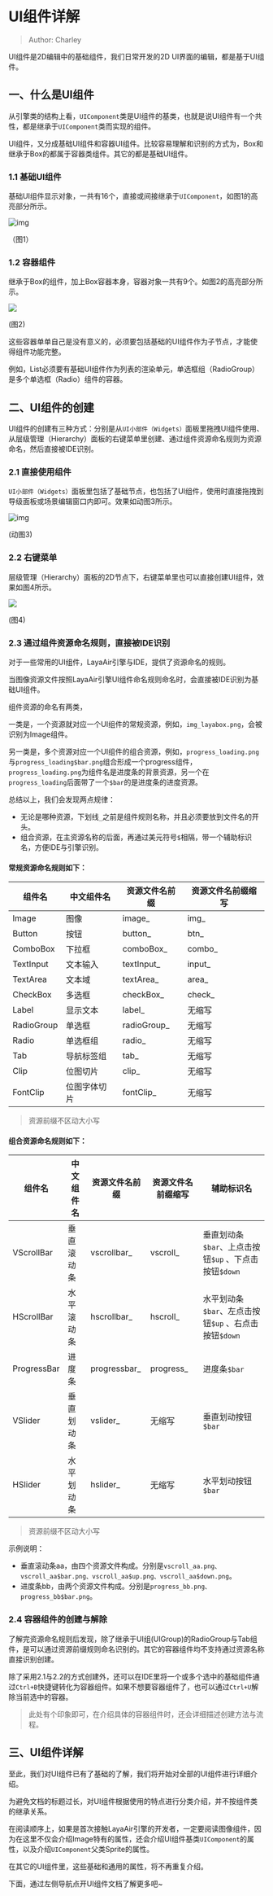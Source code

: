 # UI组件详解

> Author: Charley  

UI组件是2D编辑中的基础组件，我们日常开发的2D UI界面的编辑，都是基于UI组件。

## 一、什么是UI组件

从引擎类的结构上看，`UIComponent`类是UI组件的基类，也就是说UI组件有一个共性，都是继承于`UIComponent`类而实现的组件。

UI组件，又分成基础UI组件和容器UI组件。比较容易理解和识别的方式为，Box和继承于Box的都属于容器类组件。其它的都是基础UI组件。

### 1.1  基础UI组件

基础UI组件显示对象，一共有16个，直接或间接继承于`UIComponent`，如图1的高亮部分所示。

![img](img/1.png)  

（图1）

### 1.2 容器组件

继承于Box的组件，加上Box容器本身，容器对象一共有9个。如图2的高亮部分所示。

![](img/2.png) 

(图2)

这些容器单单自己是没有意义的，必须要包括基础的UI组件作为子节点，才能使得组件功能完整。

例如，List必须要有基础UI组件作为列表的渲染单元，单选框组（RadioGroup）是多个单选框（Radio）组件的容器。

## 二、UI组件的创建

UI组件的创建有三种方式：分别是从`UI小部件（Widgets）`面板里拖拽UI组件使用、从层级管理（Hierarchy）面板的右键菜单里创建、通过组件资源命名规则为资源命名，然后直接被IDE识别。

### 2.1  直接使用组件

`UI小部件（Widgets）`面板里包括了基础节点，也包括了UI组件，使用时直接拖拽到导级面板或场景编辑窗口内即可。效果如动图3所示。

![img](img/3.gif) 

(动图3)

### 2.2  右键菜单

层级管理（Hierarchy）面板的2D节点下，右键菜单里也可以直接创建UI组件，效果如图4所示。

![](img/4.png)  

(图4)

### 2.3 通过组件资源命名规则，直接被IDE识别

对于一些常用的UI组件，LayaAir引擎与IDE，提供了资源命名的规则。

当图像资源文件按照LayaAir引擎UI组件命名规则命名时，会直接被IDE识别为基础UI组件。

组件资源的命名有两类，

一类是，一个资源就对应一个UI组件的常规资源，例如，`img_layabox.png`，会被识别为Image组件。

另一类是，多个资源对应一个UI组件的组合资源，例如，`progress_loading.png`与`progress_loading$bar.png`组合形成一个progress组件，`progress_loading.png`为组件名是进度条的背景资源，另一个在`progress_loading`后面带了一个`$bar`的是进度条的进度资源。

总结以上，我们会发现两点规律：

- 无论是哪种资源，下划线`_`之前是组件规则名称，并且必须要放到文件名的开头。
- 组合资源，在主资源名称的后面，再通过美元符号`$`相隔，带一个辅助标识名，方便IDE与引擎识别。

#### 常规资源命名规则如下：

| 组件名     | 中文组件名   | 资源文件名前缀 | 资源文件名前缀缩写 |
| ---------- | ------------ | -------------- | ------------------ |
| Image      | 图像         | image_         | img_               |
| Button     | 按钮         | button_        | btn_               |
| ComboBox   | 下拉框       | comboBox_      | combo_             |
| TextInput  | 文本输入     | textInput_     | input_             |
| TextArea   | 文本域       | textArea_      | area_              |
| CheckBox   | 多选框       | checkBox_      | check_             |
| Label      | 显示文本     | label_         | 无缩写             |
| RadioGroup | 单选框       | radioGroup_    | 无缩写             |
| Radio      | 单选框组     | radio_         | 无缩写             |
| Tab        | 导航标签组   | tab_           | 无缩写             |
| Clip       | 位图切片     | clip_          | 无缩写             |
| FontClip   | 位图字体切片 | fontClip_      | 无缩写             |

> 资源前缀不区动大小写

#### 组合资源命名规则如下：

| 组件名      | 中文组件名 | 资源文件名前缀 | 资源文件名前缀缩写 | 辅助标识名                                            |
| ----------- | ---------- | -------------- | ------------------ | ----------------------------------------------------- |
| VScrollBar  | 垂直滚动条 | vscrollbar_    | vscroll_           | 垂直划动条`$bar`、上点击按钮`$up` 、下点击按钮`$down` |
| HScrollBar  | 水平滚动条 | hscrollbar_    | hscroll_           | 水平划动条`$bar`、左点击按钮`$up` 、右点击按钮`$down` |
| ProgressBar | 进度条     | progressbar_   | progress_          | 进度条`$bar`                                          |
| VSlider     | 垂直划动条 | vslider_       | 无缩写             | 垂直划动按钮`$bar`                                    |
| HSlider     | 水平划动条 | hslider_       | 无缩写             | 水平划动按钮`$bar`                                    |

> 资源前缀不区动大小写

示例说明：

- 垂直滚动条aa，由四个资源文件构成。分别是`vscroll_aa.png、vscroll_aa$bar.png、vscroll_aa$up.png、vscroll_aa$down.png`。
- 进度条bb，由两个资源文件构成。分别是`progress_bb.png、progress_bb$bar.png`。

### 2.4 容器组件的创建与解除

了解完资源命名规则后发现，除了继承于UI组(UIGroup)的RadioGroup与Tab组件，是可以通过资源前缀规则命名识别的。其它的容器组件均不支持通过资源名称直接识别创建。

除了采用2.1与2.2的方式创建外，还可以在IDE里将一个或多个选中的基础组件通过`Ctrl+B`快捷键转化为容器组件。如果不想要容器组件了，也可以通过`Ctrl+U`解除当前选中的容器。

> 此处有个印象即可，在介绍具体的容器组件时，还会详细描述创建方法与流程。



## 三、UI组件详解

至此，我们对UI组件已有了基础的了解，我们将开始对全部的UI组件进行详细介绍。

为避免文档的标题过长，对UI组件根据使用的特点进行分类介绍，并不按组件类的继承关系。

在阅读顺序上，如果是首次接触LayaAir引擎的开发者，一定要阅读图像组件，因为在这里不仅会介绍Image特有的属性，还会介绍UI组件基类`UIComponent`的属性，以及介绍`UIComponent`父类Sprite的属性。

在其它的UI组件里，这些基础和通用的属性，将不再重复介绍。

下面，通过左侧导航点开UI组件文档了解更多吧~